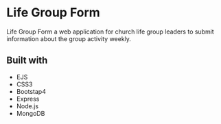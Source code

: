 # Life Group Form
Life Group Form a web application for church life group leaders to submit information about the group activity weekly.

## Built with
* EJS
* CSS3
* Bootstap4
* Express
* Node.js
* MongoDB
